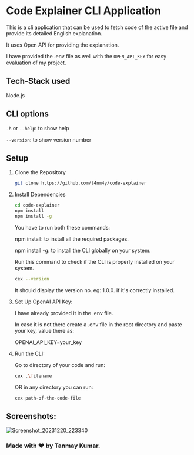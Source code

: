 
# Code Explainer CLI Application
This is a cli application that can be used to fetch code of the active file and provide its detailed English explanation.

It uses Open API for providing the explanation.

I have provided the .env file as well with the `OPEN_API_KEY` for easy evaluation of my project.

## Tech-Stack used
Node.js

## CLI options
`-h` or `--help`: to show help 

`--version`: to show version number

## Setup
1. Clone the Repository 
   ```bash
   git clone https://github.com/t4nm4y/code-explainer
   ```
2. Install Dependencies
   ```bash
   cd code-explainer
   npm install
   npm install -g
   ```
   You have to run both these commands:
   
   npm install: to install all the required packages.
   
   npm install -g: to install the CLI globally on your system.

   Run this command to check if the CLI is properly installed on your system.
   ```bash
   cex --version
   ```
   It should display the version no. eg: 1.0.0. if it's correctly installed.

4. Set Up OpenAI API Key:
   
   I have already provided it in the .env file.
   
   In case it is not there create a .env file in the root directory and paste your key, value there as:

    OPENAI_API_KEY=your_key

5. Run the CLI:
   
   Go to  directory of your code and run:
   ```bash
   cex .\filename
   ```
   OR in any directory you can run:
    ```bash
    cex path-of-the-code-file
    ```

## Screenshots:

![Screenshot_20231220_223340](https://github.com/t4nm4y/code-explainer/assets/88146479/5207d14e-34de-4b32-a066-ae89a6c30763)



### Made with ❤️ by Tanmay Kumar.

